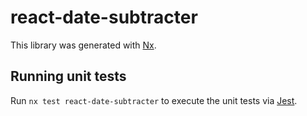 # react-date-subtracter

This library was generated with [Nx](https://nx.dev).

## Running unit tests

Run `nx test react-date-subtracter` to execute the unit tests via [Jest](https://jestjs.io).
